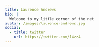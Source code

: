 ```yaml
---
title: Laurence Andrews
bio: |
  Welcome to my little corner of the net
avatar: /images/laurence-andrews.jpg
social:
  - title: twitter
    url: https://twitter.com/14zz4
---
```

